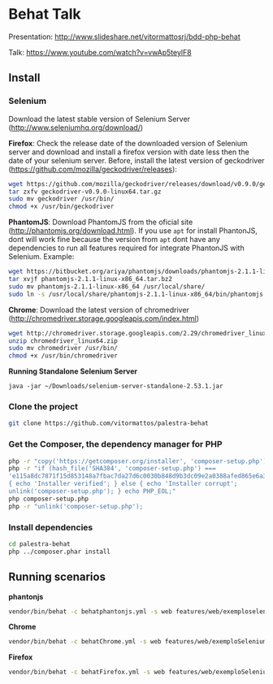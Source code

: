 Behat Talk
==============

Presentation: http://www.slideshare.net/vitormattosrj/bdd-php-behat

Talk: https://www.youtube.com/watch?v=vwAp5teylF8

## Install
### Selenium

Download the latest stable version of Selenium Server (http://www.seleniumhq.org/download/)

**Firefox**: Check the release date of the downloaded version of Selenium
server and download and install a firefox version with date less then the 
date of your selenium server. Before, install the latest version of
geckodriver (https://github.com/mozilla/geckodriver/releases):
```bash
wget https://github.com/mozilla/geckodriver/releases/download/v0.9.0/geckodriver-v0.9.0-linux64.tar.gz
tar zxfv geckodriver-v0.9.0-linux64.tar.gz 
sudo mv geckodriver /usr/bin/
chmod +x /usr/bin/geckodriver
```

**PhantomJS**: Download PhantomJS from the oficial site
(http://phantomjs.org/download.html). If you use `apt` for install
PhantonJS, dont will work fine because the version from `apt` dont have 
any dependencies to run all features required for integrate PhantonJS with
Selenium. Example:
```bash
wget https://bitbucket.org/ariya/phantomjs/downloads/phantomjs-2.1.1-linux-x86_64.tar.bz2
tar xvjf phantomjs-2.1.1-linux-x86_64.tar.bz2
sudo mv phantomjs-2.1.1-linux-x86_64 /usr/local/share/
sudo ln -s /usr/local/share/phantomjs-2.1.1-linux-x86_64/bin/phantomjs /usr/local/bin/
```

**Chrome**: Download the latest version of chromedriver
(http://chromedriver.storage.googleapis.com/index.html)
```bash
wget http://chromedriver.storage.googleapis.com/2.29/chromedriver_linux64.zip
unzip chromedriver_linux64.zip
sudo mv chromedriver /usr/bin/
chmod +x /usr/bin/chromedriver
```

**Running Standalone Selenium Server**
```
java -jar ~/Downloads/selenium-server-standalone-2.53.1.jar
```

### Clone the project
```bash
git clone https://github.com/vitormattos/palestra-behat
```
### Get the Composer, the dependency manager for PHP
```bash
php -r "copy('https://getcomposer.org/installer', 'composer-setup.php');"
php -r "if (hash_file('SHA384', 'composer-setup.php') ===
'e115a8dc7871f15d853148a7fbac7da27d6c0030b848d9b3dc09e2a0388afed865e6a3d6b3c0fad45c48e2b5fc1196ae')
{ echo 'Installer verified'; } else { echo 'Installer corrupt';
unlink('composer-setup.php'); } echo PHP_EOL;"
php composer-setup.php
php -r "unlink('composer-setup.php');
```
### Install dependencies
```bash
cd palestra-behat
php ../composer.phar install
```

## Running scenarios
**phantonjs**
```bash
vendor/bin/behat -c behatphantonjs.yml -s web features/web/exemploselenium.feature
```

**Chrome**
```bash
vendor/bin/behat -c behatChrome.yml -s web features/web/exemploSelenium.feature
```

**Firefox**
```bash
vendor/bin/behat -c behatFirefox.yml -s web features/web/exemploSelenium.feature
```
